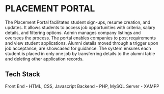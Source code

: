 
# PLACEMENT PORTAL

The Placement Portal facilitates student sign-ups, resume creation, and updates. It allows students to access job opportunities with criteria, salary details, and filtering options. Admin manages company listings and oversees the process. The portal enables companies to post requirements and view student applications. Alumni details moved through a trigger upon job acceptance, are showcased for guidance. The system ensures each student is placed in only one job by transferring details to the alumni table and deleting other application records.

## Tech Stack
Front End - HTML, CSS, Javascript
Backend - PHP, MySQL Server - XAMPP
